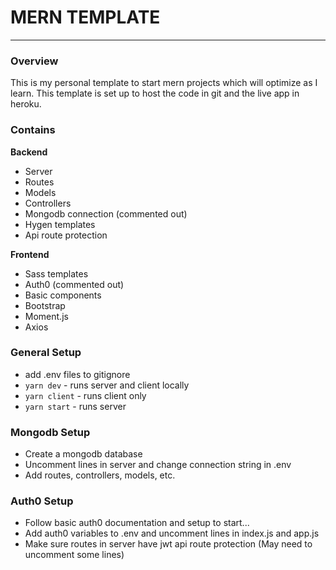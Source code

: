 # MERN TEMPLATE
--- 

### Overview
This is my personal template to start mern projects which will optimize as I learn. This template is set up to host the code in git and the live app in heroku. 

### Contains
**Backend**
- Server
- Routes
- Models
- Controllers
- Mongodb connection (commented out)
- Hygen templates
- Api route protection

**Frontend**
- Sass templates
- Auth0 (commented out)
- Basic components
- Bootstrap
- Moment.js
- Axios

### General Setup
- add .env files to gitignore
- `yarn dev` - runs server and client locally
- `yarn client` - runs client only
- `yarn start` - runs server

### Mongodb Setup
- Create a mongodb database
- Uncomment lines in server and change connection string in .env
- Add routes, controllers, models, etc.

### Auth0 Setup
- Follow basic auth0 documentation and setup to start...
- Add auth0 variables to .env and uncomment lines in index.js and app.js
- Make sure routes in server have jwt api route protection (May need to uncomment some lines)







